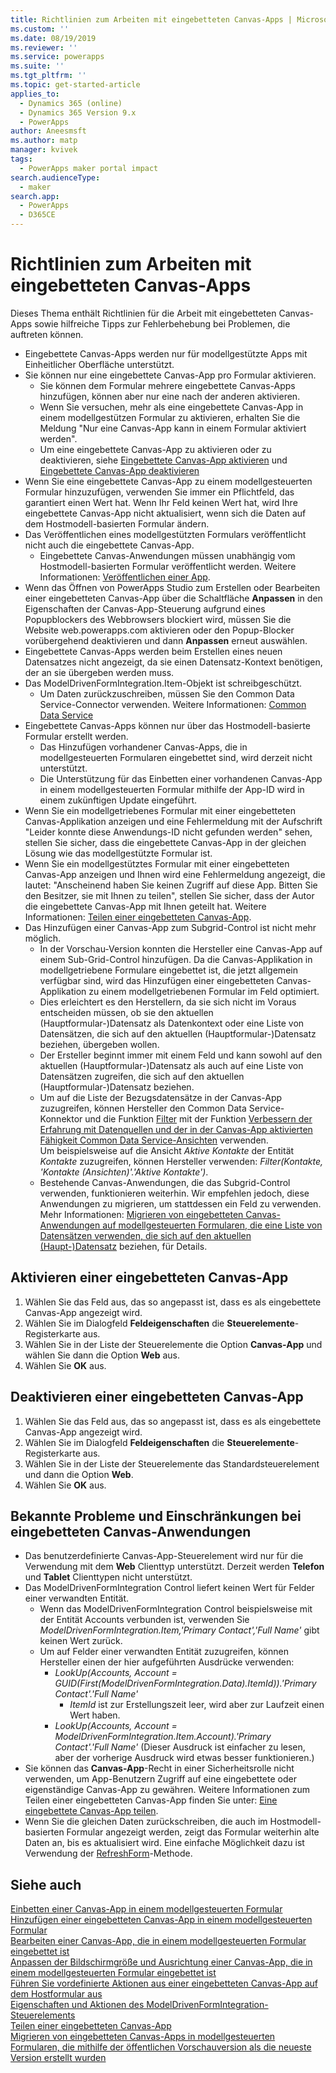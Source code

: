 ```yaml
---
title: Richtlinien zum Arbeiten mit eingebetteten Canvas-Apps | MicrosoftDocs
ms.custom: ''
ms.date: 08/19/2019
ms.reviewer: ''
ms.service: powerapps
ms.suite: ''
ms.tgt_pltfrm: ''
ms.topic: get-started-article
applies_to:
  - Dynamics 365 (online)
  - Dynamics 365 Version 9.x
  - PowerApps
author: Aneesmsft
ms.author: matp
manager: kvivek
tags:
  - PowerApps maker portal impact
search.audienceType:
  - maker
search.app:
  - PowerApps
  - D365CE
---
```


# <a name="guidelines-on-working-with-embedded-canvas-apps"></a>Richtlinien zum Arbeiten mit eingebetteten Canvas-Apps
Dieses Thema enthält Richtlinien für die Arbeit mit eingebetteten Canvas-Apps sowie hilfreiche Tipps zur Fehlerbehebung bei Problemen, die auftreten können.

-   Eingebettete Canvas-Apps werden nur für modellgestützte Apps mit Einheitlicher Oberfläche unterstützt.
-   Sie können nur eine eingebettete Canvas-App pro Formular aktivieren. 
     - Sie können dem Formular mehrere eingebettete Canvas-Apps hinzufügen, können aber nur eine nach der anderen aktivieren.
     - Wenn Sie versuchen, mehr als eine eingebettete Canvas-App in einem modellgestützen Formular zu aktivieren, erhalten Sie die Meldung "Nur eine Canvas-App kann in einem Formular aktiviert werden".
     - Um eine eingebettete Canvas-App zu aktivieren oder zu deaktivieren, siehe [Eingebettete Canvas-App aktivieren](#enable-an-embedded-canvas-app) und [Eingebettete Canvas-App deaktivieren](#disable-an-embedded-canvas-app)
-   Wenn Sie eine eingebettete Canvas-App zu einem modellgesteuerten Formular hinzuzufügen, verwenden Sie immer ein Pflichtfeld, das garantiert einen Wert hat. Wenn Ihr Feld keinen Wert hat, wird Ihre eingebettete Canvas-App nicht aktualisiert, wenn sich die Daten auf dem Hostmodell-basierten Formular ändern.
-   Das Veröffentlichen eines modellgestützten Formulars veröffentlicht nicht auch die eingebettete Canvas-App.
     - Eingebettete Canvas-Anwendungen müssen unabhängig vom Hostmodell-basierten Formular veröffentlicht werden. Weitere Informationen: [Veröffentlichen einer App](../canvas-apps/save-publish-app.md#publish-an-app).
-   Wenn das Öffnen von PowerApps Studio zum Erstellen oder Bearbeiten einer eingebetteten Canvas-App über die Schaltfläche **Anpassen** in den Eigenschaften der Canvas-App-Steuerung aufgrund eines Popupblockers des Webbrowsers blockiert wird, müssen Sie die Website web.powerapps.com aktivieren oder den Popup-Blocker vorübergehend deaktivieren und dann **Anpassen** erneut auswählen.
-   Eingebettete Canvas-Apps werden beim Erstellen eines neuen Datensatzes nicht angezeigt, da sie einen Datensatz-Kontext benötigen, der an sie übergeben werden muss.
-   Das ModelDrivenFormIntegration.Item-Objekt ist schreibgeschützt. 
     - Um Daten zurückzuschreiben, müssen Sie den Common Data Service-Connector verwenden. Weitere Informationen: [Common Data Service](/connectors/commondataservice/)
-   Eingebettete Canvas-Apps können nur über das Hostmodell-basierte Formular erstellt werden. 
    - Das Hinzufügen vorhandener Canvas-Apps, die in modellgesteuerten Formularen eingebettet sind, wird derzeit nicht unterstützt.
    - Die Unterstützung für das Einbetten einer vorhandenen Canvas-App in einem modellgesteuerten Formular mithilfe der App-ID wird in einem zukünftigen Update eingeführt.
- Wenn Sie ein modellgetriebenes Formular mit einer eingebetteten Canvas-Applikation anzeigen und eine Fehlermeldung mit der Aufschrift "Leider konnte diese Anwendungs-ID nicht gefunden werden" sehen, stellen Sie sicher, dass die eingebettete Canvas-App in der gleichen Lösung wie das modellgestützte Formular ist.
- Wenn Sie ein modellgestütztes Formular mit einer eingebetteten Canvas-App anzeigen und Ihnen wird eine Fehlermeldung angezeigt, die lautet: "Anscheinend haben Sie keinen Zugriff auf diese App. Bitten Sie den Besitzer, sie mit Ihnen zu teilen", stellen Sie sicher, dass der Autor die eingebettete Canvas-App mit Ihnen geteilt hat. Weitere Informationen: [Teilen einer eingebetteten Canvas-App](share-embedded-canvas-app.md).
- Das Hinzufügen einer Canvas-App zum Subgrid-Control ist nicht mehr möglich.
    - In der Vorschau-Version konnten die Hersteller eine Canvas-App auf einem Sub-Grid-Control hinzufügen. Da die Canvas-Applikation in modellgetriebene Formulare eingebettet ist, die jetzt allgemein verfügbar sind, wird das Hinzufügen einer eingebetteten Canvas-Applikation zu einem modellgetriebenen Formular im Feld optimiert. 
    - Dies erleichtert es den Herstellern, da sie sich nicht im Voraus entscheiden müssen, ob sie den aktuellen (Hauptformular-)Datensatz als Datenkontext oder eine Liste von Datensätzen, die sich auf den aktuellen (Hauptformular-)Datensatz beziehen, übergeben wollen. 
    - Der Ersteller beginnt immer mit einem Feld und kann sowohl auf den aktuellen (Hauptformular-)Datensatz als auch auf eine Liste von Datensätzen zugreifen, die sich auf den aktuellen (Hauptformular-)Datensatz beziehen.
    - Um auf die Liste der Bezugsdatensätze in der Canvas-App zuzugreifen, können Hersteller den Common Data Service-Konnektor und die Funktion [Filter](../canvas-apps/functions/function-filter-lookup.md) mit der Funktion [Verbessern der Erfahrung mit Datenquellen und der in der Canvas-App aktivierten Fähigkeit Common Data Service-Ansichten](https://powerapps.microsoft.com/blog/improved-data-source-selection-and-common-data-service-views/) verwenden.  
    Um beispielsweise auf die Ansicht *Aktive Kontakte* der Entität *Kontakte* zuzugreifen, können Hersteller verwenden: *Filter(Kontakte, 'Kontakte (Ansichten)'.'Aktive Kontakte')*.
    - Bestehende Canvas-Anwendungen, die das Subgrid-Control verwenden, funktionieren weiterhin. Wir empfehlen jedoch, diese Anwendungen zu migrieren, um stattdessen ein Feld zu verwenden. Mehr Informationen: [Migrieren von eingebetteten Canvas-Anwendungen auf modellgesteuerten Formularen, die eine Liste von Datensätzen verwenden, die sich auf den aktuellen (Haupt-)Datensatz](embedded-canvas-app-migrate-from-preview.md#migrating-embedded-canvas-apps-on-model-driven-forms-that-use-a-list-of-records-related-to-the-current-main-form-record) beziehen, für Details.

## <a name="enable-an-embedded-canvas-app"></a>Aktivieren einer eingebetteten Canvas-App
1. Wählen Sie das Feld aus, das so angepasst ist, dass es als eingebettete Canvas-App angezeigt wird.
2. Wählen Sie im Dialogfeld **Feldeigenschaften** die **Steuerelemente**-Registerkarte aus.
3. Wählen Sie in der Liste der Steuerelemente die Option **Canvas-App** und wählen Sie dann die Option **Web** aus.
4. Wählen Sie **OK** aus.

## <a name="disable-an-embedded-canvas-app"></a>Deaktivieren einer eingebetteten Canvas-App
1. Wählen Sie das Feld aus, das so angepasst ist, dass es als eingebettete Canvas-App angezeigt wird.
2. Wählen Sie im Dialogfeld **Feldeigenschaften** die **Steuerelemente**-Registerkarte aus.
3. Wählen Sie in der Liste der Steuerelemente das Standardsteuerelement und dann die Option **Web**.
4. Wählen Sie **OK** aus.

## <a name="known-issues-and-limitations-with-embedded-canvas-apps"></a>Bekannte Probleme und Einschränkungen bei eingebetteten Canvas-Anwendungen
- Das benutzerdefinierte Canvas-App-Steuerelement wird nur für die Verwendung mit dem **Web** Clienttyp unterstützt. Derzeit werden **Telefon** und **Tablet** Clienttypen nicht unterstützt.
- Das ModelDrivenFormIntegration Control liefert keinen Wert für Felder einer verwandten Entität. 
  - Wenn das ModelDrivenFormIntegration Control beispielsweise mit der Entität Accounts verbunden ist, verwenden Sie *ModelDrivenFormIntegration.Item,'Primary Contact','Full Name'* gibt keinen Wert zurück. 
  - Um auf Felder einer verwandten Entität zuzugreifen, können Hersteller einen der hier aufgeführten Ausdrücke verwenden:
    - *LookUp(Accounts, Account = GUID(First(ModelDrivenFormIntegration.Data).ItemId)).'Primary Contact'.'Full Name'*  
      - *ItemId* ist zur Erstellungszeit leer, wird aber zur Laufzeit einen Wert haben.
    - *LookUp(Accounts, Account = ModelDrivenFormIntegration.Item.Account).'Primary Contact'.'Full Name'* (Dieser Ausdruck ist einfacher zu lesen, aber der vorherige Ausdruck wird etwas besser funktionieren.)
- Sie können das **Canvas-App**-Recht in einer Sicherheitsrolle nicht verwenden, um App-Benutzern Zugriff auf eine eingebettete oder eigenständige Canvas-App zu gewähren. Weitere Informationen zum Teilen einer eingebetteten Canvas-App finden Sie unter: [Eine eingebettete Canvas-App teilen](share-embedded-canvas-app.md).
- Wenn Sie die gleichen Daten zurückschreiben, die auch im Hostmodell-basierten Formular angezeigt werden, zeigt das Formular weiterhin alte Daten an, bis es aktualisiert wird. Eine einfache Möglichkeit dazu ist Verwendung der [RefreshForm](embedded-canvas-app-actions.md#refreshformshowprompt)-Methode.

## <a name="see-also"></a>Siehe auch
[Einbetten einer Canvas-App in einem modellgesteuerten Formular](embed-canvas-app-in-form.md) <br />
[Hinzufügen einer eingebetteten Canvas-App in einem modellgesteuerten Formular](embedded-canvas-app-add-classic-designer.md) <br />
[Bearbeiten einer Canvas-App, die in einem modellgesteuerten Formular eingebettet ist](embedded-canvas-app-edit-classic-designer.md) <br />
[Anpassen der Bildschirmgröße und Ausrichtung einer Canvas-App, die in einem modellgesteuerten Formular eingebettet ist](embedded-canvas-app-customize-screen.md) <br />
[Führen Sie vordefinierte Aktionen aus einer eingebetteten Canvas-App auf dem Hostformular aus](embedded-canvas-app-actions.md) <br />
[Eigenschaften und Aktionen des ModelDrivenFormIntegration-Steuerelements](embedded-canvas-app-properties-actions.md) <br />
[Teilen einer eingebetteten Canvas-App](share-embedded-canvas-app.md) <br />
[Migrieren von eingebetteten Canvas-Apps in modellgesteuerten Formularen, die mithilfe der öffentlichen Vorschauversion als die neueste Version erstellt wurden](embedded-canvas-app-migrate-from-preview.md) <br />
